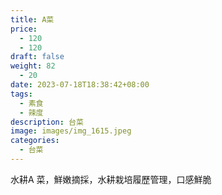 ```yaml
---
title: A菜
price: 
  - 120 
  - 120
draft: false
weight: 82 
  - 20
date: 2023-07-18T18:38:42+08:00
tags:
  - 素食
  - 辣度
description: 台菜
image: images/img_1615.jpeg
categories:
  - 台菜
---
```

水耕A 菜，鮮嫩摘採，水耕栽培履歷管理，口感鮮脆